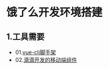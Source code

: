 # 饿了么开发环境搭建

## 1.工具需要
- 01.[vue-cli脚手架](https://github.com/vuejs/vue-cli)
- 02.[滴滴开发的移动端组件](https://github.com/didi/cube-ui)